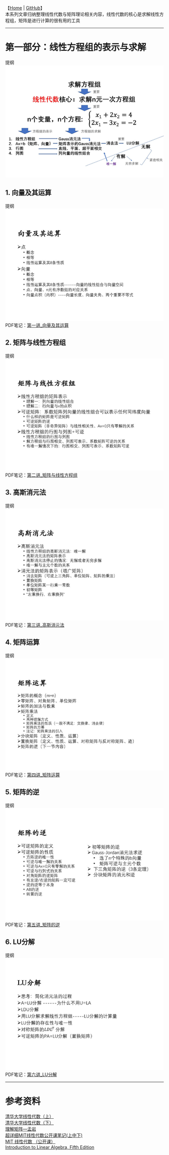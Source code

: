 【[Home](https://simplelp.github.io/) | [GitHub](https://github.com/SimpleLP/LinearAlgebra)】         
本系列文章归纳整理线性代数与矩阵理论相关内容，线性代数的核心是求解线性方程组，矩阵是进行计算的很有用的工具

---------------------------------------------------------------------

# 第一部分：线性方程组的表示与求解
提纲<br>
![提纲](提纲1.jpg)<br>

## 1. 向量及其运算
提纲<br>
![图1](jpeg1.jpg)<br>
PDF笔记：[第一讲_向量及其运算](第一讲_向量及其运算.pdf)

## 2. 矩阵与线性方程组
提纲<br>
![图2](jpeg2.jpg)<br>
PDF笔记：[第二讲_矩阵与线性方程组](第二讲_矩阵与线性方程组.pdf)

## 3. 高斯消元法
提纲<br>
![图3](jpeg3.jpg)<br>
PDF笔记：[第三讲_高斯消元法](第三讲_高斯消元法.pdf)

## 4. 矩阵运算
提纲<br>
![图4](jpeg4.jpg)<br>
PDF笔记：[第四讲_矩阵运算](第四讲_矩阵运算.pdf)

## 5. 矩阵的逆
提纲<br>
![图5](jpeg5.jpg)<br>
PDF笔记：[第五讲_矩阵的逆](第五讲_矩阵的逆.pdf)

## 6. LU分解
提纲<br>
![图6](jpeg6.jpg)<br>
PDF笔记：[第六讲_LU分解](第六讲_LU分解.pdf)

-----------------------------------------------

# 参考资料
[清华大学线性代数（上）](http://www.xuetangx.com/courses/course-v1:TsinghuaX+10421094X_2015_2+sp/about)       
[清华大学线性代数（下）](http://www.xuetangx.com/courses/course-v1:TsinghuaX+10421102x_2015_T2+sp/about)     
[理解矩阵—孟岩](https://blog.csdn.net/myan/article/details/647511)       
[超详细MIT线性代数公开课笔记(上中下)](https://wenku.baidu.com/view/daac42a977eeaeaad1f34693daef5ef7ba0d129a.html)      
[MIT 线性代数 （公开课）](http://open.163.com/special/opencourse/daishu.html)    
[Introduction to Linear Algebra, Fifth Edition](http://math.mit.edu/~gs/linearalgebra/)      
